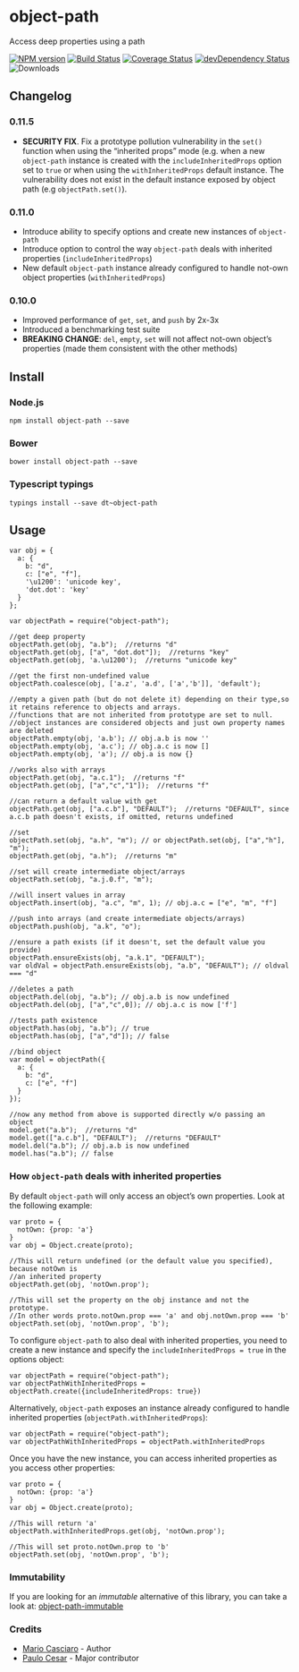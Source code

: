object-path
===========

Access deep properties using a path

[![NPM version](https://badge.fury.io/js/object-path.png)](http://badge.fury.io/js/object-path) [![Build Status](https://travis-ci.org/mariocasciaro/object-path.png)](https://travis-ci.org/mariocasciaro/object-path) [![Coverage Status](https://coveralls.io/repos/mariocasciaro/object-path/badge.png)](https://coveralls.io/r/mariocasciaro/object-path) [![devDependency Status](https://david-dm.org/mariocasciaro/object-path/dev-status.svg)](https://david-dm.org/mariocasciaro/object-path#info=devDependencies) ![Downloads](http://img.shields.io/npm/dm/object-path.svg)

Changelog
---------

### 0.11.5

-   **SECURITY FIX**. Fix a prototype pollution vulnerability in the `set()` function when using the “inherited props” mode (e.g. when a new `object-path` instance is created with the `includeInheritedProps` option set to `true` or when using the `withInheritedProps` default instance. The vulnerability does not exist in the default instance exposed by object path (e.g `objectPath.set()`).

### 0.11.0

-   Introduce ability to specify options and create new instances of `object-path`
-   Introduce option to control the way `object-path` deals with inherited properties (`includeInheritedProps`)
-   New default `object-path` instance already configured to handle not-own object properties (`withInheritedProps`)

### 0.10.0

-   Improved performance of `get`, `set`, and `push` by 2x-3x
-   Introduced a benchmarking test suite
-   **BREAKING CHANGE**: `del`, `empty`, `set` will not affect not-own object’s properties (made them consistent with the other methods)

Install
-------

### Node.js

    npm install object-path --save

### Bower

    bower install object-path --save

### Typescript typings

    typings install --save dt~object-path

Usage
-----

    var obj = {
      a: {
        b: "d",
        c: ["e", "f"],
        '\u1200': 'unicode key',
        'dot.dot': 'key'
      }
    };

    var objectPath = require("object-path");

    //get deep property
    objectPath.get(obj, "a.b");  //returns "d"
    objectPath.get(obj, ["a", "dot.dot"]);  //returns "key"
    objectPath.get(obj, 'a.\u1200');  //returns "unicode key"

    //get the first non-undefined value
    objectPath.coalesce(obj, ['a.z', 'a.d', ['a','b']], 'default');

    //empty a given path (but do not delete it) depending on their type,so it retains reference to objects and arrays.
    //functions that are not inherited from prototype are set to null.
    //object instances are considered objects and just own property names are deleted
    objectPath.empty(obj, 'a.b'); // obj.a.b is now ''
    objectPath.empty(obj, 'a.c'); // obj.a.c is now []
    objectPath.empty(obj, 'a'); // obj.a is now {}

    //works also with arrays
    objectPath.get(obj, "a.c.1");  //returns "f"
    objectPath.get(obj, ["a","c","1"]);  //returns "f"

    //can return a default value with get
    objectPath.get(obj, ["a.c.b"], "DEFAULT");  //returns "DEFAULT", since a.c.b path doesn't exists, if omitted, returns undefined

    //set
    objectPath.set(obj, "a.h", "m"); // or objectPath.set(obj, ["a","h"], "m");
    objectPath.get(obj, "a.h");  //returns "m"

    //set will create intermediate object/arrays
    objectPath.set(obj, "a.j.0.f", "m");

    //will insert values in array
    objectPath.insert(obj, "a.c", "m", 1); // obj.a.c = ["e", "m", "f"]

    //push into arrays (and create intermediate objects/arrays)
    objectPath.push(obj, "a.k", "o");

    //ensure a path exists (if it doesn't, set the default value you provide)
    objectPath.ensureExists(obj, "a.k.1", "DEFAULT");
    var oldVal = objectPath.ensureExists(obj, "a.b", "DEFAULT"); // oldval === "d"

    //deletes a path
    objectPath.del(obj, "a.b"); // obj.a.b is now undefined
    objectPath.del(obj, ["a","c",0]); // obj.a.c is now ['f']

    //tests path existence
    objectPath.has(obj, "a.b"); // true
    objectPath.has(obj, ["a","d"]); // false

    //bind object
    var model = objectPath({
      a: {
        b: "d",
        c: ["e", "f"]
      }
    });

    //now any method from above is supported directly w/o passing an object
    model.get("a.b");  //returns "d"
    model.get(["a.c.b"], "DEFAULT");  //returns "DEFAULT"
    model.del("a.b"); // obj.a.b is now undefined
    model.has("a.b"); // false

### How `object-path` deals with inherited properties

By default `object-path` will only access an object’s own properties. Look at the following example:

    var proto = {
      notOwn: {prop: 'a'}
    }
    var obj = Object.create(proto);

    //This will return undefined (or the default value you specified), because notOwn is
    //an inherited property
    objectPath.get(obj, 'notOwn.prop');

    //This will set the property on the obj instance and not the prototype.
    //In other words proto.notOwn.prop === 'a' and obj.notOwn.prop === 'b'
    objectPath.set(obj, 'notOwn.prop', 'b');

To configure `object-path` to also deal with inherited properties, you need to create a new instance and specify the `includeInheritedProps = true` in the options object:

    var objectPath = require("object-path");
    var objectPathWithInheritedProps = objectPath.create({includeInheritedProps: true})

Alternatively, `object-path` exposes an instance already configured to handle inherited properties (`objectPath.withInheritedProps`):

    var objectPath = require("object-path");
    var objectPathWithInheritedProps = objectPath.withInheritedProps

Once you have the new instance, you can access inherited properties as you access other properties:

    var proto = {
      notOwn: {prop: 'a'}
    }
    var obj = Object.create(proto);

    //This will return 'a'
    objectPath.withInheritedProps.get(obj, 'notOwn.prop');

    //This will set proto.notOwn.prop to 'b'
    objectPath.set(obj, 'notOwn.prop', 'b');

### Immutability

If you are looking for an *immutable* alternative of this library, you can take a look at: [object-path-immutable](https://github.com/mariocasciaro/object-path-immutable)

### Credits

-   [Mario Casciaro](https://github.com/mariocasciaro) - Author
-   [Paulo Cesar](https://github.com/pocesar) - Major contributor

